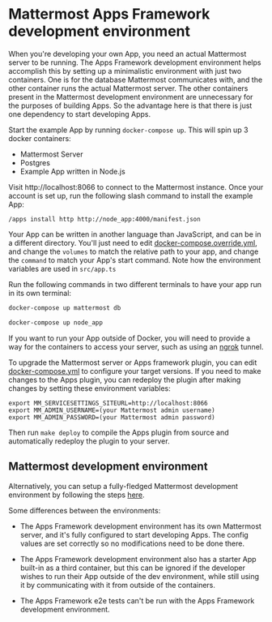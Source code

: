 # Mattermost Apps Framework development environment

When you're developing your own App, you need an actual Mattermost server to be running. The Apps Framework development environment helps accomplish this by setting up a minimalistic environment with just two containers. One is for the database Mattermost communicates with, and the other container runs the actual Mattermost server. The other containers present in the Mattermost development environment are unnecessary for the purposes of building Apps. So the advantage here is that there is just one dependency to start developing Apps.


Start the example App by running `docker-compose up`. This will spin up 3 docker containers:

- Mattermost Server
- Postgres
- Example App written in Node.js

Visit http://localhost:8066 to connect to the Mattermost instance. Once your account is set up, run the following slash command to install the example App:

`/apps install http http://node_app:4000/manifest.json`

Your App can be written in another language than JavaScript, and can be in a different directory. You'll just need to edit [docker-compose.override.yml](docker-compose.override.yml), and change the `volumes` to match the relative path to your app, and change the `command` to match your App's start command. Note how the environment variables are used in `src/app.ts`

Run the following commands in two different terminals to have your app run in its own terminal:

```sh
docker-compose up mattermost db

docker-compose up node_app
```

If you want to run your App outside of Docker, you will need to provide a way for the containers to access your server, such as using an [ngrok](https://ngrok.io) tunnel.

To upgrade the Mattermost server or Apps framework plugin, you can edit [docker-compose.yml](docker-compose.yml) to configure your target versions. If you need to make changes to the Apps plugin, you can redeploy the plugin after making changes by setting these environment variables:

```
export MM_SERVICESETTINGS_SITEURL=http://localhost:8066
export MM_ADMIN_USERNAME=(your Mattermost admin username)
export MM_ADMIN_PASSWORD=(your Mattermost admin password)
```

Then run `make deploy` to compile the Apps plugin from source and automatically redeploy the plugin to your server.

## Mattermost development environment

Alternatively, you can setup a fully-fledged Mattermost development environment by following the steps [here](https://developers.mattermost.com/contribute/server/developer-setup/).

Some differences between the environments:

* The Apps Framework development environment has its own Mattermost server, and it's fully configured to start developing Apps. The config values are set correctly so no modifications need to be done there.

* The Apps Framework development environment also has a starter App built-in as a third container, but this can be ignored if the developer wishes to run their App outside of the dev environment, while still using it by communicating with it from outside of the containers.

* The Apps Framework e2e tests can't be run with the Apps Framework development environment.
